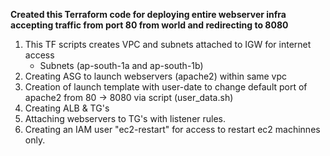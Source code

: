 **Created this Terraform code for deploying entire webserver infra accepting traffic from port 80 from world and redirecting to 8080**

1. This TF scripts creates VPC and subnets attached to IGW for internet access
    - Subnets (ap-south-1a and ap-south-1b)
2. Creating ASG to launch webservers (apache2) within same vpc
3. Creation of launch template with user-date to change default port of apache2 from 80 -> 8080 via script (user_data.sh)
4. Creating ALB & TG's
5. Attaching webservers to TG's with listener rules.
6. Creating an IAM user "ec2-restart" for access to restart ec2 machinnes only.
